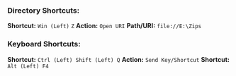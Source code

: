 ### Directory Shortcuts:
**Shortcut:** `Win (Left)` `Z`
**Action:** `Open URI`
**Path/URI:** `file://E:\Zips`

### Keyboard Shortcuts:
**Shortcut:** `Ctrl (Left) Shift (Left) Q`
**Action:** `Send Key/Shortcut`
**Shortcut:** `Alt (Left) F4`

